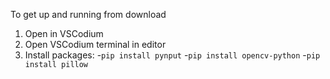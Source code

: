 To get up and running from download

1. Open in VSCodium
2. Open VSCodium terminal in editor
3. Install packages: 
-`pip install pynput`
-`pip install opencv-python`
-`pip install pillow`